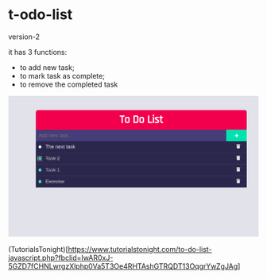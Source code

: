 # t-odo-list
version-2

it has 3 functions:
- to add new task;
- to mark task as complete;
- to remove the completed task

![ToDoList](./Screenshot.png)

(TutorialsTonight)[https://www.tutorialstonight.com/to-do-list-javascript.php?fbclid=IwAR0xJ-5GZD7fCHNLwrgzXlphp0Va5T3Oe4RHTAshGTRQDT13OqgrYwZgJAg]